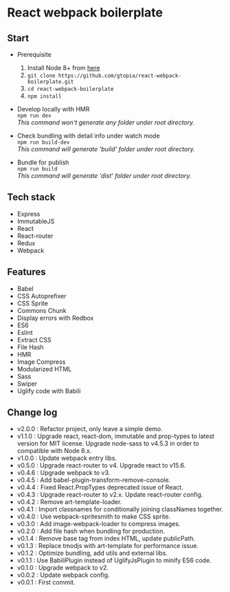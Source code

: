 # React webpack boilerplate

## Start  
* Prerequisite  
    1. Install Node 8+ from [here](https://nodejs.org/en/)
    2. `git clone https://github.com/gtopia/react-webpack-boilerplate.git`
    3. `cd react-webpack-boilerplate`
    4. `npm install`

* Develop locally with HMR  
    `npm run dev`  
    _This command won't generate any folder under root directory._  

* Check bundling with detail info under watch mode  
    `npm run build-dev`  
    _This command will generate 'build' folder under root directory._  

* Bundle for publish  
    `npm run build`  
    _This command will generate 'dist' folder under root directory._  


## Tech stack  
* Express
* ImmutableJS
* React
* React-router
* Redux
* Webpack


## Features  
* Babel
* CSS Autoprefixer
* CSS Sprite
* Commons Chunk
* Display errors with Redbox
* ES6
* Eslint
* Extract CSS
* File Hash
* HMR
* Image Compress
* Modularized HTML
* Sass
* Swiper
* Uglify code with Babili


## Change log  
* v2.0.0 : Refactor project, only leave a simple demo.
* v1.1.0 : Upgrade react, react-dom, immutable and prop-types to latest version for MIT license. Upgrade node-sass to v4.5.3 in order to compatible with Node 8.x.
* v1.0.0 : Update webpack entry libs.
* v0.5.0 : Upgrade react-router to v4. Upgrade react to v15.6.
* v0.4.6 : Upgrade webpack to v3.
* v0.4.5 : Add babel-plugin-transform-remove-console.
* v0.4.4 : Fixed React.PropTypes deprecated issue of React.
* v0.4.3 : Upgrade react-router to v2.x. Update react-router config.
* v0.4.2 : Remove art-template-loader.
* v0.4.1 : Import classnames for conditionally joining classNames together.
* v0.4.0 : Use webpack-spritesmith to make CSS sprite.
* v0.3.0 : Add image-webpack-loader to compress images.
* v0.2.0 : Add file hash when bundling for production.
* v0.1.4 : Remove base tag from index HTML, update publicPath.
* v0.1.3 : Replace tmodjs with art-template for performance issue.
* v0.1.2 : Optimize bundling, add utils and external libs.
* v0.1.1 : Use BabiliPlugin instead of UglifyJsPlugin to minify ES6 code.
* v0.1.0 : Upgrade webpack to v2.
* v0.0.2 : Update webpack config.
* v0.0.1 : First commit.
